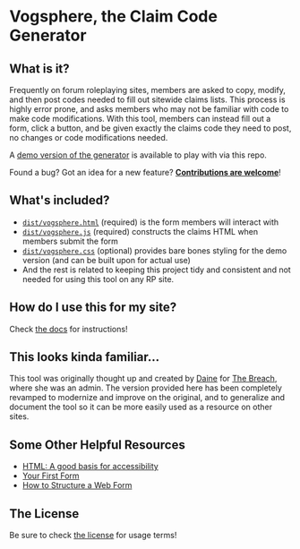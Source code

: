 # Vogsphere, the Claim Code Generator

## What is it?

Frequently on forum roleplaying sites, members are asked to copy, modify, and then post codes needed to fill out sitewide claims lists. This process is highly error prone, and asks members who may not be familiar with code to make code modifications. With this tool, members can instead fill out a form, click a button, and be given exactly the claims code they need to post, no changes or code modifications needed.

A [demo version of the generator](https://magrathea.guide/vogsphere/dist/vogsphere.html) is available to play with via this repo.

Found a bug? Got an idea for a new feature? **[Contributions are welcome](https://github.com/magratheaguide/vogsphere/contribute)**!

## What's included?

-   [`dist/vogsphere.html`](dist/vogsphere.html) (required) is the form members will interact with
-   [`dist/vogsphere.js`](dist/vogsphere.js) (required) constructs the claims HTML when members submit the form
-   [`dist/vogsphere.css`](dist/vogsphere.css) (optional) provides bare bones styling for the demo version (and can be built upon for actual use)
-   And the rest is related to keeping this project tidy and consistent and not needed for using this tool on any RP site.

## How do I use this for my site?

Check [the docs](docs/) for instructions!

## This looks kinda familiar...

This tool was originally thought up and created by [Daine](https://thewildmage.dev) for [The Breach](https://breached.jcink.net/), where she was an admin. The version provided here has been completely revamped to modernize and improve on the original, and to generalize and document the tool so it can be more easily used as a resource on other sites.

## Some Other Helpful Resources

-   [HTML: A good basis for accessibility](https://developer.mozilla.org/en-US/docs/Learn/Accessibility/HTML)
-   [Your First Form](https://developer.mozilla.org/en-US/docs/Learn/Forms/Your_first_form)
-   [How to Structure a Web Form](https://developer.mozilla.org/en-US/docs/Learn/Forms/How_to_structure_a_web_form)

## The License

Be sure to check [the license](LICENSE.md) for usage terms!
